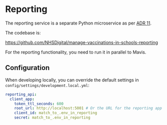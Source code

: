 # Reporting

The reporting service is a separate Python microservice as per
[ADR 11](../adr/00011-develop-reporting-component-in-python.md).

The codebase is:

https://github.com/NHSDigital/manage-vaccinations-in-schools-reporting

For the reporting functionality, you need to run it in parallel to Mavis.

## Configuration

When developing locally, you can override the default settings in
`config/settings/development.local.yml`:

```yml
reporting_api:
  client_app:
    token_ttl_seconds: 600
    root_url: http://localhost:5001 # Or the URL for the reporting app
    client_id: match_to_.env_in_reporting
    secret: match_to_.env_in_reporting
```
